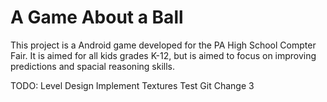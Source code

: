 # A Game About a Ball
This project is a Android game developed for the PA High School Compter Fair. It is aimed for all kids grades K-12, but is aimed to focus on improving predictions and spacial reasoning skills. 

TODO:
Level Design
Implement Textures
Test Git Change 3

